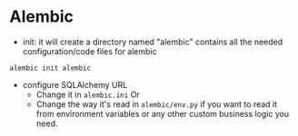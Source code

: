 # Alembic
- init: it will create a directory named "alembic" contains all the needed configuration/code files for alembic
```
alembic init alembic
```
- configure SQLAlchemy URL
  - Change it in `alembic.ini`
  Or
  - Change the way it's read in `alembic/env.py` if you want to read it from environment variables or any other custom business logic you need.